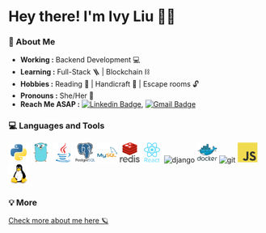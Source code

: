 # Hey there! I'm Ivy Liu 👩‍💻

### 🎈 About Me
-  **Working :**  Backend Development 💻
-  **Learning :** Full-Stack 🪜 | Blockchain ⛓️
-  **Hobbies :** Reading 📖 | Handicraft 🔧 | Escape rooms 🔓
-  **Pronouns :** She/Her 🎃
-  **Reach Me ASAP :** [![Linkedin Badge](https://img.shields.io/badge/-LinkedIn-blue?style=flat-square&logo=Linkedin&logoColor=white&link=)](https://www.linkedin.com/in/yiting-ivy-liu/), [![Gmail Badge](https://img.shields.io/badge/-Gmail-c14438?style=flat-square&logo=Gmail&logoColor=white&link=mailto:ivy1205liu@gmail.com)](mailto:ivy1205liu@gmail.com)


### 💻 Languages and Tools
<p align="left">
    <img src="https://raw.githubusercontent.com/devicons/devicon/master/icons/python/python-original.svg" alt="python" width="40" height="40"/>
    <img src="https://raw.githubusercontent.com/devicons/devicon/master/icons/go/go-original.svg" alt="go" width="40" height="40"/>
    <img src="https://raw.githubusercontent.com/devicons/devicon/master/icons/java/java-original.svg" alt="java" width="40" height="40"/>
    <img src="https://raw.githubusercontent.com/devicons/devicon/master/icons/postgresql/postgresql-original-wordmark.svg" alt="postgresql" width="40" height="40"/>
    <img src="https://raw.githubusercontent.com/devicons/devicon/master/icons/mysql/mysql-original-wordmark.svg" alt="mysql" width="40" height="40"/>
    <img src="https://raw.githubusercontent.com/devicons/devicon/master/icons/redis/redis-original-wordmark.svg" alt="redis" width="40" height="40"/>
    <img src="https://raw.githubusercontent.com/devicons/devicon/master/icons/react/react-original-wordmark.svg" alt="react" width="40" height="40"/>
    <img src="https://cdn.worldvectorlogo.com/logos/django.svg" alt="django" width="40" height="40"/> 
    <img src="https://raw.githubusercontent.com/devicons/devicon/master/icons/docker/docker-original-wordmark.svg" alt="docker" width="40" height="40"/>
    <img src="https://www.vectorlogo.zone/logos/git-scm/git-scm-icon.svg" alt="git" width="40" height="40"/>
    <img src="https://raw.githubusercontent.com/devicons/devicon/master/icons/javascript/javascript-original.svg" alt="javascript" width="40" height="40"/>
    <img src="https://raw.githubusercontent.com/devicons/devicon/master/icons/linux/linux-original.svg" alt="linux" width="40" height="40"/>
</p>

### 💡 More
[Check more about me here 🪐](https://ivyliu1205.github.io/)